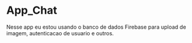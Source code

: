 # App_Chat
Nesse app eu estou usando o banco de dados Firebase para upload de imagem, autenticacao de usuario e outros.
